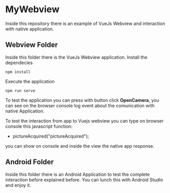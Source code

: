 # MyWebview
Inside this repository there is an example of VueJs Webview and interaction with native application.

## Webview Folder
Inside this folder there is the VueJs Webview application.
Install the dependecies
```
npm install
```
Execute the application
```
npm run serve
```
To test the application you can press with button click **OpenCamera**, you can see on the browser console log event about the comunication with native Application.

To test the interaction from app to Vuejs webview you can type on browser console this javascript function:


- pictureAcquired("pictureAcquired");

you can show on console and inside the view the native app response.

## Android Folder
Inside this folder there is an Android Application to test the complete interaction before explained before.
You can lunch this with Android Studio and enjoy it.
